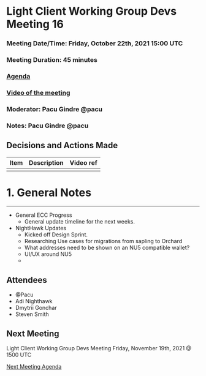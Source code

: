 # Light Client Working Group Devs Meeting 16
### Meeting Date/Time: Friday, October 22th, 2021 15:00 UTC
### Meeting Duration: 45 minutes
### [Agenda](https://github.com/zcash/lcwg/issues/26)
### [Video of the meeting](not-recorded)
### Moderator: Pacu Gindre @pacu
### Notes: Pacu Gindre @pacu

## Decisions and Actions Made
| Item | Description | Video ref |
| ------------- | ----------- | --------- |
| | ||

# 1. General Notes
-------------------------------------------
* General ECC Progress 
  - General update timeline for the next weeks.
* NightHawk Updates
  - Kicked off Design Sprint. 
  - Researching Use cases for migrations from sapling to Orchard
  - What addresses need to be shown on an NU5 compatible wallet?
  - UI/UX around NU5
  - 
## Attendees
* @Pacu
* Adi Nighthawk
* Dmytrii Gonchar
* Steven Smith
## Next Meeting
Light Client Working Group Devs Meeting Friday, November 19th, 2021 @ 1500 UTC

[Next Meeting Agenda](https://github.com/zcash/lcwg/issues/28)
